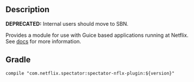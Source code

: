 ## Description

**DEPRECATED:** Internal users should move to SBN.

Provides a module for use with Guice based applications running at Netflix.
See [docs] for more information.

[docs]: https://netflix.github.io/spectator/en/latest/intro/netflix/

## Gradle

```
compile "com.netflix.spectator:spectator-nflx-plugin:${version}"
```